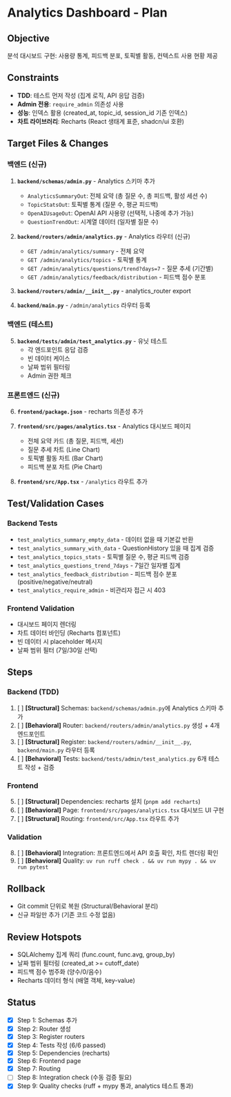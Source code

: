 # Analytics Dashboard - Plan

## Objective
분석 대시보드 구현: 사용량 통계, 피드백 분포, 토픽별 활동, 컨텍스트 사용 현황 제공

## Constraints
- **TDD**: 테스트 먼저 작성 (집계 로직, API 응답 검증)
- **Admin 전용**: `require_admin` 의존성 사용
- **성능**: 인덱스 활용 (created_at, topic_id, session_id 기존 인덱스)
- **차트 라이브러리**: Recharts (React 생태계 표준, shadcn/ui 호환)

## Target Files & Changes

### 백엔드 (신규)
1. **`backend/schemas/admin.py`** - Analytics 스키마 추가
   - `AnalyticsSummaryOut`: 전체 요약 (총 질문 수, 총 피드백, 활성 세션 수)
   - `TopicStatsOut`: 토픽별 통계 (질문 수, 평균 피드백)
   - `OpenAIUsageOut`: OpenAI API 사용량 (선택적, 나중에 추가 가능)
   - `QuestionTrendOut`: 시계열 데이터 (일자별 질문 수)

2. **`backend/routers/admin/analytics.py`** - Analytics 라우터 (신규)
   - `GET /admin/analytics/summary` - 전체 요약
   - `GET /admin/analytics/topics` - 토픽별 통계
   - `GET /admin/analytics/questions/trend?days=7` - 질문 추세 (기간별)
   - `GET /admin/analytics/feedback/distribution` - 피드백 점수 분포

3. **`backend/routers/admin/__init__.py`** - analytics_router export

4. **`backend/main.py`** - `/admin/analytics` 라우터 등록

### 백엔드 (테스트)
5. **`backend/tests/admin/test_analytics.py`** - 유닛 테스트
   - 각 엔드포인트 응답 검증
   - 빈 데이터 케이스
   - 날짜 범위 필터링
   - Admin 권한 체크

### 프론트엔드 (신규)
6. **`frontend/package.json`** - recharts 의존성 추가

7. **`frontend/src/pages/analytics.tsx`** - Analytics 대시보드 페이지
   - 전체 요약 카드 (총 질문, 피드백, 세션)
   - 질문 추세 차트 (Line Chart)
   - 토픽별 활동 차트 (Bar Chart)
   - 피드백 분포 차트 (Pie Chart)

8. **`frontend/src/App.tsx`** - `/analytics` 라우트 추가

## Test/Validation Cases

### Backend Tests
- `test_analytics_summary_empty_data` - 데이터 없을 때 기본값 반환
- `test_analytics_summary_with_data` - QuestionHistory 있을 때 집계 검증
- `test_analytics_topics_stats` - 토픽별 질문 수, 평균 피드백 검증
- `test_analytics_questions_trend_7days` - 7일간 일자별 집계
- `test_analytics_feedback_distribution` - 피드백 점수 분포 (positive/negative/neutral)
- `test_analytics_require_admin` - 비관리자 접근 시 403

### Frontend Validation
- 대시보드 페이지 렌더링
- 차트 데이터 바인딩 (Recharts 컴포넌트)
- 빈 데이터 시 placeholder 메시지
- 날짜 범위 필터 (7일/30일 선택)

## Steps

### Backend (TDD)
1. [ ] **[Structural]** Schemas: `backend/schemas/admin.py`에 Analytics 스키마 추가
2. [ ] **[Behavioral]** Router: `backend/routers/admin/analytics.py` 생성 + 4개 엔드포인트
3. [ ] **[Structural]** Register: `backend/routers/admin/__init__.py`, `backend/main.py` 라우터 등록
4. [ ] **[Behavioral]** Tests: `backend/tests/admin/test_analytics.py` 6개 테스트 작성 + 검증

### Frontend
5. [ ] **[Structural]** Dependencies: recharts 설치 (`pnpm add recharts`)
6. [ ] **[Behavioral]** Page: `frontend/src/pages/analytics.tsx` 대시보드 UI 구현
7. [ ] **[Structural]** Routing: `frontend/src/App.tsx` 라우트 추가

### Validation
8. [ ] **[Behavioral]** Integration: 프론트엔드에서 API 호출 확인, 차트 렌더링 확인
9. [ ] **[Behavioral]** Quality: `uv run ruff check . && uv run mypy . && uv run pytest`

## Rollback
- Git commit 단위로 복원 (Structural/Behavioral 분리)
- 신규 파일만 추가 (기존 코드 수정 없음)

## Review Hotspots
- SQLAlchemy 집계 쿼리 (func.count, func.avg, group_by)
- 날짜 범위 필터링 (created_at >= cutoff_date)
- 피드백 점수 범주화 (양수/0/음수)
- Recharts 데이터 형식 (배열 객체, key-value)

## Status
- [x] Step 1: Schemas 추가
- [x] Step 2: Router 생성
- [x] Step 3: Register routers
- [x] Step 4: Tests 작성 (6/6 passed)
- [x] Step 5: Dependencies (recharts)
- [x] Step 6: Frontend page
- [x] Step 7: Routing
- [ ] Step 8: Integration check (수동 검증 필요)
- [x] Step 9: Quality checks (ruff + mypy 통과, analytics 테스트 통과)
